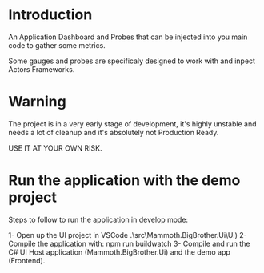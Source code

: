 # Introduction 

An Application Dashboard and Probes that can be injected into you main code to gather some metrics.

Some gauges and probes are specificaly designed to work with and inpect Actors Frameworks.

# Warning

The project is in a very early stage of development, it's highly unstable and needs a lot of cleanup and it's absolutely not Production Ready.

USE IT AT YOUR OWN RISK.

# Run the application with the demo project

Steps to follow to run the application in develop mode:

1- Open up the UI project in VSCode .\src\Mammoth.BigBrother.Ui\Ui)
2- Compile the application with: npm run buildwatch
3- Compile and run the C# UI Host application (Mammoth.BigBrother.Ui) and the demo app (Frontend).

